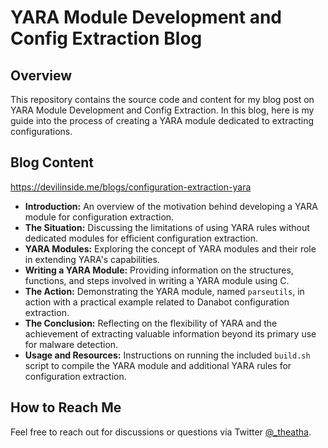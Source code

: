 # YARA Module Development and Config Extraction Blog

## Overview

This repository contains the source code and content for my blog post on YARA Module Development and Config Extraction. In this blog, here is my guide into the process of creating a YARA module dedicated to extracting configurations.

## Blog Content
https://devilinside.me/blogs/configuration-extraction-yara
- **Introduction:** An overview of the motivation behind developing a YARA module for configuration extraction.
- **The Situation:** Discussing the limitations of using YARA rules without dedicated modules for efficient configuration extraction.
- **YARA Modules:** Exploring the concept of YARA modules and their role in extending YARA's capabilities.
- **Writing a YARA Module:** Providing information on the structures, functions, and steps involved in writing a YARA module using C.
- **The Action:** Demonstrating the YARA module, named `parseutils`, in action with a practical example related to Danabot configuration extraction.
- **The Conclusion:** Reflecting on the flexibility of YARA and the achievement of extracting valuable information beyond its primary use for malware detection.
- **Usage and Resources:** Instructions on running the included `build.sh` script to compile the YARA module and additional YARA rules for configuration extraction.
  
## How to Reach Me

Feel free to reach out for discussions or questions via Twitter [@_theatha](https://twitter.com/_theatha).
